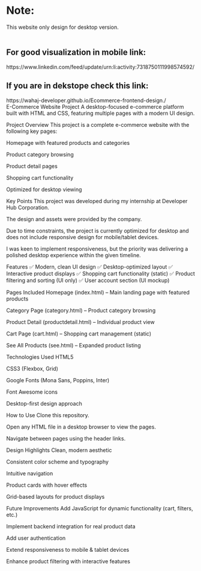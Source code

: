 
<h1>Note:</h1>This website only design for desktop version.<br/>
<br/>

<h2>For good visualization in mobile link:</h2>
https://www.linkedin.com/feed/update/urn:li:activity:7318750111998574592/
<br/>

<h2>If you are in dekstope check this link:</h2>
https://wahaj-developer.github.io/Ecommerce-frontend-design./
<br/>
E-Commerce Website Project
A desktop-focused e-commerce platform built with HTML and CSS, featuring multiple pages with a modern UI design.

Project Overview
This project is a complete e-commerce website with the following key pages:

Homepage with featured products and categories

Product category browsing

Product detail pages

Shopping cart functionality

Optimized for desktop viewing

Key Points
This project was developed during my internship at Developer Hub Corporation.

The design and assets were provided by the company.

Due to time constraints, the project is currently optimized for desktop and does not include responsive design for mobile/tablet devices.

I was keen to implement responsiveness, but the priority was delivering a polished desktop experience within the given timeline.

Features
✅ Modern, clean UI design
✅ Desktop-optimized layout
✅ Interactive product displays
✅ Shopping cart functionality (static)
✅ Product filtering and sorting (UI only)
✅ User account section (UI mockup)

Pages Included
Homepage (index.html) – Main landing page with featured products

Category Page (category.html) – Product category browsing

Product Detail (productdetail.html) – Individual product view

Cart Page (cart.html) – Shopping cart management (static)

See All Products (see.html) – Expanded product listing


Technologies Used
HTML5

CSS3 (Flexbox, Grid)

Google Fonts (Mona Sans, Poppins, Inter)

Font Awesome icons

Desktop-first design approach


How to Use
Clone this repository.

Open any HTML file in a desktop browser to view the pages.

Navigate between pages using the header links.

Design Highlights
Clean, modern aesthetic

Consistent color scheme and typography

Intuitive navigation

Product cards with hover effects

Grid-based layouts for product displays

Future Improvements
Add JavaScript for dynamic functionality (cart, filters, etc.)

Implement backend integration for real product data

Add user authentication

Extend responsiveness to mobile & tablet devices

Enhance product filtering with interactive features


